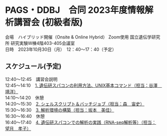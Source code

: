 # PAGS・DDBJ　合同 2023年度情報解析講習会 (初級者版)

会場　ハイブリッド開催（Onsite & Online Hybrid） Zoom使用 国立遺伝学研究所 研究実験W棟4階403-405会議室<br>
日時　2023年10月30日（月）　12：40～17：40（予定）

## スケジュール(予定)
12:40～12:45　講習会説明<br>
12:45～14:10　[1. 遺伝研スパコンの利用方法、UNIX基本コマンド（担当：谷澤　靖洋）](https://github.com/genome-sci/basic_course_2023/tree/main/1)<br>
14:10～14:20　休憩<br>
14:20～15:30　[2. シェルスクリプト＆バッチジョブ（担当：森　宙史）](https://github.com/genome-sci/basic_course_2023/tree/main/2)<br>
15:30～16:30　[3. 解析環境の構築（担当：坂本　美佳）](https://github.com/genome-sci/basic_course_2023/tree/main/3)<br>
16:30～16:40　休憩<br>
16:40～17:40　[4. 遺伝研スパコンでの解析の実践（RNA-seq解析等）（担当：望月　孝子）](https://github.com/genome-sci/basic_course_2023/tree/main/4)<br>
